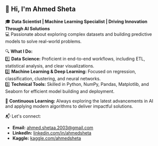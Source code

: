 ## 👋 Hi, I'm Ahmed Sheta  
🎓 **Data Scientist | Machine Learning Specialist | Driving Innovation Through AI Solutions**  
💻 Passionate about exploring complex datasets and building predictive models to solve real-world problems.  

🔍 **What I Do:**  
1️⃣ **Data Science:** Proficient in end-to-end workflows, including ETL, statistical analysis, and clear visualizations.  
2️⃣ **Machine Learning & Deep Learning:** Focused on regression, classification, clustering, and neural networks.  
3️⃣ **Technical Tools:** Skilled in Python, NumPy, Pandas, Matplotlib, and Seaborn for efficient model building and deployment.  

🌟 **Continuous Learning:** Always exploring the latest advancements in AI and applying modern algorithms to deliver impactful solutions.  

📬 Let's connect:  
- **Email:** [ahmed.shetaa.2003@gmail.com](mailto:ahmed.shetaa.2003@gmail.com)  
- **LinkedIn:** [linkedin.com/in/ahmedsheta](www.linkedin.com/in/ahmed-sheta2003)  
- **Kaggle:** [kaggle.com/ahmedsheta]([https://www.kaggle.com/ahmedsheta](https://www.kaggle.com/ahmedsheta2003))  
